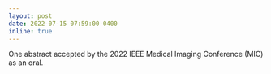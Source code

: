 ```yaml
---
layout: post
date: 2022-07-15 07:59:00-0400
inline: true
---
```


One abstract accepted by the 2022 IEEE Medical Imaging Conference (MIC) as an oral.
